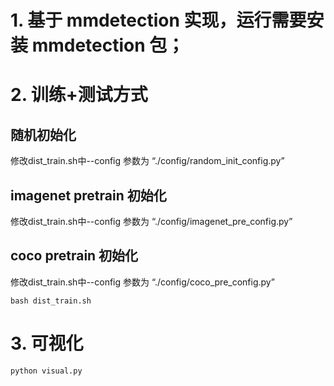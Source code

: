 # 1. 基于 mmdetection 实现，运行需要安装 mmdetection 包；

# 2.  训练+测试方式

## 随机初始化

修改dist_train.sh中--config 参数为 “./config/random_init_config.py”

## imagenet pretrain 初始化

修改dist_train.sh中--config 参数为 “./config/imagenet_pre_config.py”

## coco pretrain 初始化

修改dist_train.sh中--config 参数为 “./config/coco_pre_config.py”

```
bash dist_train.sh
```

# 3.  可视化
```
python visual.py
```
